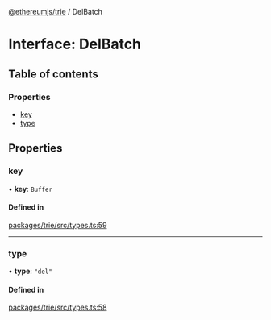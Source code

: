 [@ethereumjs/trie](../README.md) / DelBatch

# Interface: DelBatch

## Table of contents

### Properties

- [key](DelBatch.md#key)
- [type](DelBatch.md#type)

## Properties

### key

• **key**: `Buffer`

#### Defined in

[packages/trie/src/types.ts:59](https://github.com/faustbrian/ethereumjs-monorepo/blob/master/packages/trie/src/types.ts#L59)

___

### type

• **type**: ``"del"``

#### Defined in

[packages/trie/src/types.ts:58](https://github.com/faustbrian/ethereumjs-monorepo/blob/master/packages/trie/src/types.ts#L58)
